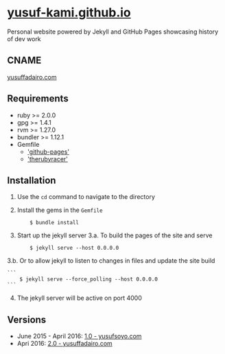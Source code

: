 # [yusuf-kami.github.io](//yusuf-kami.github.io)
Personal website powered by Jekyll and GitHub Pages showcasing history of dev work

## CNAME
[yusuffadairo.com](//yusuf-kami.github.io)

## Requirements
- ruby >= 2.0.0 
- gpg >= 1.4.1
- rvm >= 1.27.0
- bundler >= 1.12.1
- Gemfile
    - ['github-pages'](https://rubygems.org/gems/github-pages)
    - ['therubyracer'](https://rubygems.org/gems/therubyracer)

## Installation 
1. Use the ``cd`` command to navigate to the directory 
2. Install the gems in the ``Gemfile``
    
    ```
        $ bundle install
    ```  
3. Start up the jekyll server
3.a. To build the pages of the site and serve
    
    ```
        $ jekyll serve --host 0.0.0.0 
    ```
3.b. Or to allow jekyll to listen to changes in files and update the site build
    
    ```
        $ jekyll serve --force_polling --host 0.0.0.0
    ```
4. The jekyll server will be active on port 4000

## Versions
- June 2015 - April 2016: [1.0 - yusufsoyo.com](//github.com/yusuf-kami/yusuf-kami.github.io/tree/yusufsoyo.com)
- Apri 2016: [2.0 - yusuffadairo.com](//github.com/yusuf-kami/yusuf-kami.github.io/tree/master)
